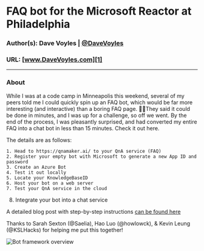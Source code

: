 # FAQ bot for the Microsoft Reactor at Philadelphia
### Author(s): Dave Voyles | [@DaveVoyles](http://www.twitter.com/DaveVoyles)
### URL: [www.DaveVoyles.com][1]


----------
### About
While I was at a code camp in Minneapolis this weekend, several of my peers told me I could quickly spin up an FAQ bot, which would be far more interesting (and interactive) than a boring FAQ page. They said it could be done in minutes, and I was up for a challenge, so off we went. By the end of the process, I was pleasantly surprised, and had converted my entire FAQ into a chat bot in less than 15 minutes. Check it out here.

The details are as follows:

	1. Head to https://qnamaker.ai/ to your QnA service (FAQ)
	2. Register your empty bot with Microsoft to generate a new App ID and password
	3. Create an Azure Bot
	4. Test it out locally
	5. Locate your KnowledgeBaseID
	6. Host your bot on a web server
	7. Test your QnA service in the cloud
  8. Integrate your bot into a chat service

A detailed blog post with step-by-step instructions [can be found here](http://www.davevoyles.com/2017/04/24/quickly-build-a-qa-faq-bot-with-azure-bot-framework/)

Thanks to Sarah Sexton (@Saelia), Hao Luo (@howlowck), & Kevin Leung (@KSLHacks) for helping me put this together! 

![Bot framework overview](https://i0.wp.com/www.davevoyles.com/wp-content/uploads/2017/04/qna-bot-1.png?resize=1024%2C843)

  [1]: http://www.daveVoyles.com "My website"
